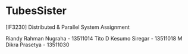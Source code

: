 TubesSister
===========

[IF3230] Distributed &amp; Parallel System Assignment

Riandy Rahman Nugraha - 13511014
Tito D Kesumo Siregar - 13511018
M Dikra Prasetya	  - 13511030
